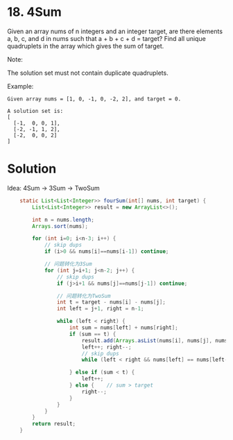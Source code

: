 # 18. 4Sum

Given an array nums of n integers and an integer target, are there elements a, b, c, and d in nums such that a + b + c + d = target? Find all unique quadruplets in the array which gives the sum of target.

Note:

The solution set must not contain duplicate quadruplets.

Example:

```
Given array nums = [1, 0, -1, 0, -2, 2], and target = 0.

A solution set is:
[
  [-1,  0, 0, 1],
  [-2, -1, 1, 2],
  [-2,  0, 0, 2]
]
```

# Solution

Idea: 4Sum -> 3Sum -> TwoSum

```java
	static List<List<Integer>> fourSum(int[] nums, int target) {
        List<List<Integer>> result = new ArrayList<>();

        int n = nums.length;
        Arrays.sort(nums);

        for (int i=0; i<n-3; i++) {
            // skip dups
            if (i>0 && nums[i]==nums[i-1]) continue;

            // 问题转化为3Sum
            for (int j=i+1; j<n-2; j++) {
                // skip dups
                if (j>i+1 && nums[j]==nums[j-1]) continue;

                // 问题转化为TwoSum
                int t = target - nums[i] - nums[j];
                int left = j+1, right = n-1;

                while (left < right) {
                    int sum = nums[left] + nums[right];
                    if (sum == t) {
                        result.add(Arrays.asList(nums[i], nums[j], nums[left], nums[right]));
                        left++; right--;
                        // skip dups
                        while (left < right && nums[left] == nums[left-1]) left++;

                    } else if (sum < t) {
                        left++;
                    } else {    // sum > target
                        right--;
                    }
                }
            }
        }
        return result;
    }
```